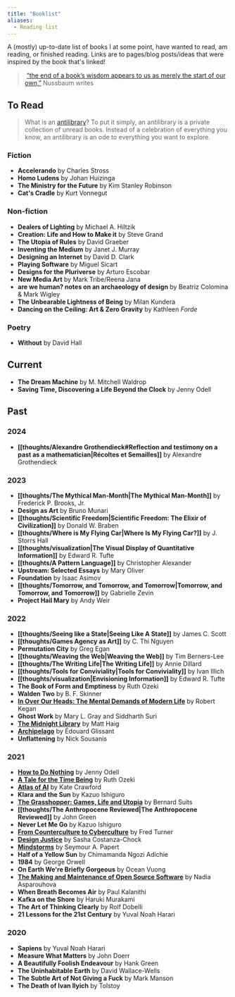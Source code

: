 ```yaml
---
title: "Booklist"
aliases:
  - Reading list
---
```


A (mostly) up-to-date list of books I at some point, have wanted to read, am reading, or finished reading. Links are to pages/blog posts/ideas that were inspired by the book that's linked!

>  [“the end of a book’s wisdom appears to us as merely the start of our own,”](https://www.themarginalian.org/2016/10/20/proust-on-reading/) Nussbaum writes
## To Read

> What is an [antilibrary](https://nesslabs.com/antilibrary)? To put it simply, an antilibrary is a private collection of unread books. Instead of a celebration of everything you know, an antilibrary is an ode to everything you want to explore.

### Fiction

- **Accelerando** by Charles Stross
- **Homo Ludens** by Johan Huizinga
- **The Ministry for the Future** by Kim Stanley Robinson
- **Cat's Cradle** by Kurt Vonnegut

### Non-fiction

- **Dealers of Lighting** by Michael A. Hiltzik
- **Creation: Life and How to Make it** by Steve Grand
- **The Utopia of Rules** by David Graeber
- **Inventing the Medium** by Janet J. Murray
- **Designing an Internet** by David D. Clark
- **Playing Software** by Miguel Sicart
- **Designs for the Pluriverse** by Arturo Escobar
- **New Media Art** by Mark Tribe/Reena Jana
- **are we human? notes on an archaeology of design** by Beatriz Colomina & Mark Wigley
- **The Unbearable Lightness of Being** by Milan Kundera
- **Dancing on the Ceiling: Art & Zero Gravity** by Kathleen *Forde*

### Poetry

- **Without** by David Hall
## Current

- **The Dream Machine** by M. Mitchell Waldrop
- **Saving Time, Discovering a Life Beyond the Clock** by Jenny Odell
## Past

### 2024

- **[[thoughts/Alexandre Grothendieck#Reflection and testimony on a past as a mathematician|Récoltes et Semailles]]** by Alexandre Grothendieck

### 2023

- **[[thoughts/The Mythical Man-Month|The Mythical Man-Month]]** by Frederick P. Brooks, Jr.
- **Design as Art** by Bruno Munari
- **[[thoughts/Scientific Freedom|Scientific Freedom: The Elixir of Civilization]]** by Donald W. Braben
- **[[thoughts/Where is My Flying Car|Where Is My Flying Car?]]** by J. Storrs Hall
- **[[thoughts/visualization|The Visual Display of Quantitative Information]]** by Edward R. Tufte
- **[[thoughts/A Pattern Language]]** by Christopher Alexander
- **Upstream: Selected Essays** by Mary Oliver
- **Foundation** by Isaac Asimov
- **[[thoughts/Tomorrow, and Tomorrow, and Tomorrow|Tomorrow, and Tomorrow, and Tomorrow]]** by Gabrielle Zevin
- **Project Hail Mary** by Andy Weir

### 2022

- **[[thoughts/Seeing like a State|Seeing Like A State]]** by James C. Scott
- **[[thoughts/Games Agency as Art]]** by C. Thi Nguyen
- **Permutation City** by Greg Egan
- **[[thoughts/Weaving the Web|Weaving the Web]]** by Tim Berners-Lee
- **[[thoughts/The Writing Life|The Writing Life]]** by Annie Dillard
- **[[thoughts/Tools for Conviviality|Tools for Conviviality]]** by Ivan Illich
- **[[thoughts/visualization|Envisioning Information]]** by Edward R. Tufte
- **The Book of Form and Emptiness** by Ruth Ozeki
- **Walden Two** by B. F. Skinner
- **[In Over Our Heads: The Mental Demands of Modern Life](thoughts/In%20Over%20Our%20Heads.md)** by Robert Kegan
- **Ghost Work** by Mary L. Gray and Siddharth Suri
- [**The Midnight Library**](thoughts/The%20Midnight%20Library.md) by Matt Haig
- [**Archipelago**](thoughts/Archipelago.md) by Édouard Glissant
- **Unflattening** by Nick Sousanis

### 2021

- [**How to Do Nothing**](thoughts/How%20to%20do%20Nothing.md) by Jenny Odell
- [**A Tale for the Time Being**](thoughts/A%20Tale%20for%20the%20Time%20Being.md) by Ruth Ozeki
- [**Atlas of AI**](thoughts/Atlas%20of%20AI.md) by Kate Crawford
- **Klara and the Sun** by Kazuo Ishiguro
- [**The Grasshopper: Games, Life and Utopia**](thoughts/The%20Grasshopper,%20Games,%20Life%20and%20Utopia.md) by Bernard Suits
- **[[thoughts/The Anthropocene Reviewed|The Anthropocene Reviewed]]** by John Green
- **Never Let Me Go** by Kazuo Ishiguro
- [**From Counterculture to Cyberculture**](thoughts/From%20Counterculture%20to%20Cyberculture.md) by Fred Turner
- [**Design Justice**](thoughts/Design%20Justice.md) by Sasha Costanza-Chock
- [**Mindstorms**](thoughts/Mindstorms.md) by Seymour A. Papert
- **Half of a Yellow Sun** by Chimamanda Ngozi Adichie
- **1984** by George Orwell
- **On Earth We're Briefly Gorgeous** by Ocean Vuong
- [**The Making and Maintenance of Open Source Software**](thoughts/Making%20and%20Maintenance%20of%20OSS.md) by Nadia Asparouhova
- **When Breath Becomes Air** by Paul Kalanithi
- **Kafka on the Shore** by Haruki Murakami
- **The Art of Thinking Clearly** by Rolf Dobelli
- **21 Lessons for the 21st Century** by Yuval Noah Harari

### 2020

- **Sapiens** by Yuval Noah Harari
- **Measure What Matters** by John Doerr
- **A Beautifully Foolish Endeavour** by Hank Green
- **The Uninhabitable Earth** by David Wallace-Wells
- **The Subtle Art of Not Giving a Fuck** by Mark Manson
- **The Death of Ivan Ilyich** by Tolstoy
